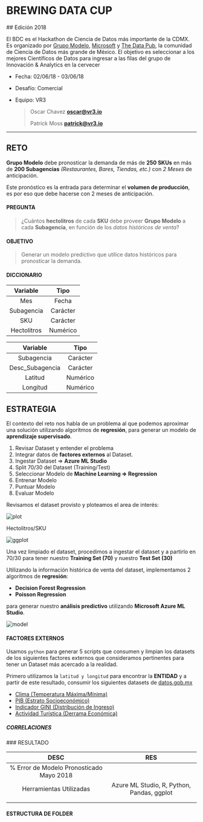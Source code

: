 # BREWING DATA CUP
## Edición 2018

El BDC es el Hackathon de Ciencia de Datos más importante de la CDMX. Es organizado por [Grupo Modelo](https://en.wikipedia.org/wiki/Grupo_Modelo), [Microsoft](https://www.microsoft.com) y [The Data Pub](https://facebook.com/thedatapub), la comunidad de Ciencia de Datos más grande de México. El objetivo es seleccionar a los mejores Científicos de Datos para ingresar a las filas del grupo de Innovación & Analytics en la cervecer

- Fecha: 02/06/18 - 03/06/18
- Desafío: Comercial
- Equipo: VR3

	> Oscar Chavez **<oscar@vr3.io>**
	> 
	> Patrick Moss **<patrick@vr3.io>**

---

## RETO

**Grupo Modelo** debe pronosticar la demanda 
de más de **250 SKUs** en más de **200 Subagencias** *(Restaurantes, Bares, Tiendas, etc.)* con *2 Meses* de anticipación.

Este pronóstico es la entrada para determinar el **volumen de producción**, es por eso que debe hacerse con 2 meses de anticipación.

#### PREGUNTA

> ¿Cuántos **hectolitros** de cada **SKU** debe proveer **Grupo Modelo** a cada **Subagencia**, en función de los *datos históricos de venta*?

#### OBJETIVO

> Generar un modelo predictivo que utilice datos históricos para pronosticar la demanda.

#### DICCIONARIO

| Variable | Tipo |
|:-:|:-:|
| Mes | Fecha |
| Subagencia | Carácter |
| SKU | Carácter |
| Hectolitros | Numérico |

| Variable | Tipo |
|:-:|:-:|
| Subagencia | Carácter |
| Desc_Subagencia | Carácter |
| Latitud | Numérico |
| Longitud | Numérico |

## ESTRATEGIA

El contexto del reto nos habla de un problema al que podemos aproximar una solución utilizando algoritmos de **regresión**, para generar un modelo de **aprendizaje supervisado**.

1. Revisar Dataset y entender el problema
2. Integrar datos de **factores externos** al Dataset.
2. Ingestar Dataset => **Azure ML Studio**
3. Split 70/30 del Dataset (Training/Test)
4. Seleccionar Modelo de **Machine Learning => Regression**
5. Entrenar Modelo
6. Puntuar Modelo
7. Evaluar Modelo

Revisamos el dataset provisto y ploteamos el area de interés:

![plot](https://static.vr3.io/vr3/img/projects/dbc/plot.jpg)

Hectolitros/SKU

![ggplot](https://static.vr3.io/vr3/img/projects/dbc/skuplot.jpg)

Una vez limpiado el dataset, procedimos a ingestar el dataset y a partirlo en 70/30 para tener nuestro **Training Set (70)** y nuestro **Test Set (30)**

Utilizando la información histórica de venta del dataset, implementamos 2 algoritmos de **regresión**:

- **Decision Forest Regression**
- **Poisson Regression**

para generar nuestro **análisis predictivo** utilizando **Microsoft Azure ML Studio**.

![model](https://static.vr3.io/vr3/img/projects/dbc/model.png)


#### FACTORES EXTERNOS

Usamos `python` para generar 5 scripts que consumen y limpian los datasets de los siguientes factores externos que consideramos pertinentes para tener un Dataset más acercado a la realidad.

Primero utilizamos la `latitud y longitud` para encontrar la **ENTIDAD** y a partir de este resultado, consumir los siguientes datasets de [datos.gob.mx](datos.gob.mx
)

- [Clima (Temperatura Máxima/Mínima)](https://datos.gob.mx/busca/dataset/temperatura-maxima-excel)
- [PIB (Estrato Socioeconómico)](https://datos.gob.mx/busca/dataset/el-pib-y-variables-demograficas-entidades)
- [Indicador GINI (Distribución de Ingreso)](https://datos.gob.mx/busca/dataset/valor-del-coeficiente-de-desigualdad-gini-nacional-y-por-entidad-federativa-2010-2012) 
- [Actividad Turística (Derrama Económica)](https://datos.gob.mx/busca/dataset/actividad-hotelera-por-entidad-federativa-ocupacion-y-llegada-de-turistas)

##### CORRELACIONES


### RESULTADO

| DESC  | RES |
|:-:|:-:|
| % Error de Modelo Pronosticado Mayo 2018  |   | 
| Herramientas Utilizadas  |  Azure ML Studio, R, Python, Pandas, ggplot |
|   |   |
|   |   |

#### ESTRUCTURA DE FOLDER

